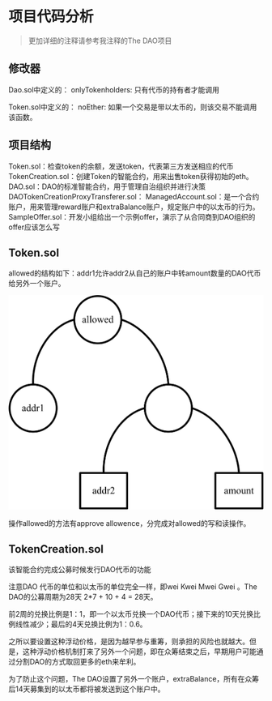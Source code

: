 # 项目代码分析

> 更加详细的注释请参考我注释的The DAO项目
> 

## 修改器

Dao.sol中定义的：
onlyTokenholders: 只有代币的持有者才能调用

Token.sol中定义的：
noEther: 如果一个交易是带以太币的，则该交易不能调用该函数。

## 项目结构

Token.sol：检查token的余额，发送token，代表第三方发送相应的代币
TokenCreation.sol：创建Token的智能合约，用来出售token获得初始的eth。
DAO.sol：DAO的标准智能合约，用于管理自治组织并进行决策
DAOTokenCreationProxyTransferer.sol：
ManagedAccount.sol：是一个合约账户，用来管理reward账户和extraBalance账户，规定账户中的以太币的行为。
SampleOffer.sol：开发小组给出一个示例offer，演示了从合同商到DAO组织的offer应该怎么写


## Token.sol

allowed的结构如下：addr1允许addr2从自己的账户中转amount数量的DAO代币给另外一个账户。

![allowed的结构](imgs/allowed的结构.png)


操作allowed的方法有approve allowence，分完成对allowed的写和读操作。


## TokenCreation.sol 

该智能合约完成公募时候发行DAO代币的功能

注意DAO 代币的单位和以太币的单位完全一样，即wei Kwei Mwei Gwei 。The DAO的公募周期为28天 2*7 + 10 + 4 = 28天。

前2周的兑换比例是1：1，即一个以太币兑换一个DAO代币；接下来的10天兑换比例线性减少；最后的4天兑换比例为1：0.6。

之所以要设置这种浮动价格，是因为越早参与重筹，则承担的风险也就越大。但是，这种浮动价格机制打来了另外一个问题，即在众筹结束之后，早期用户可能通过分割DAO的方式取回更多的eth来牟利。

为了防止这个问题，The DAO设置了另外一个账户，extraBalance，所有在众筹后14天募集到的以太币都将被发送到这个账户中。



